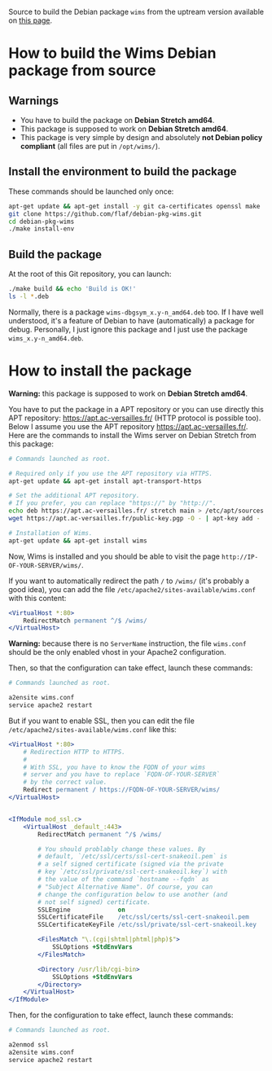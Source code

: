 Source to build the Debian package `wims` from the uptream
version available on
[this page](https://sourcesup.renater.fr/frs/?group_id=379).


# How to build the Wims Debian package from source


## Warnings

* You have to build the package on **Debian Stretch amd64**.
* This package is supposed to work on **Debian Stretch amd64**.
* This package is very simple by design and absolutely **not Debian
  policy compliant** (all files are put in `/opt/wims/`).


## Install the environment to build the package

These commands should be launched only once:

```sh
apt-get update && apt-get install -y git ca-certificates openssl make
git clone https://github.com/flaf/debian-pkg-wims.git
cd debian-pkg-wims
./make install-env
```

## Build the package

At the root of this Git repository, you can launch:

```sh
./make build && echo 'Build is OK!'
ls -l *.deb
```

Normally, there is a package `wims-dbgsym_x.y-n_amd64.deb`
too. If I have well understood, it's a feature of Debian to
have (automatically) a package for debug. Personally, I just
ignore this package and I just use the package
`wims_x.y-n_amd64.deb`.


# How to install the package

**Warning:** this package is supposed to work on **Debian
Stretch amd64**.

You have to put the package in a APT repository or you
can use directly this APT repository: https://apt.ac-versailles.fr/
(HTTP protocol is possible too). Below I assume you use
the APT repository https://apt.ac-versailles.fr/. Here are
the commands to install the Wims server on Debian Stretch
from this package:

```sh
# Commands launched as root.

# Required only if you use the APT repository via HTTPS.
apt-get update && apt-get install apt-transport-https

# Set the additional APT repository.
# If you prefer, you can replace "https://" by "http://".
echo deb https://apt.ac-versailles.fr/ stretch main > /etc/apt/sources.list.d/wims.list
wget https://apt.ac-versailles.fr/public-key.pgp -O - | apt-key add -

# Installation of Wims.
apt-get update && apt-get install wims
```

Now, Wims is installed and you should be able to visit the
page `http://IP-OF-YOUR-SERVER/wims/`.


If you want to automatically redirect the path `/` to
`/wims/` (it's probably a good idea), you can add the file
`/etc/apache2/sites-available/wims.conf` with this content:

```apache
<VirtualHost *:80>
    RedirectMatch permanent ^/$ /wims/
</VirtualHost>
```

**Warning:** because there is no `ServerName` instruction,
the file `wims.conf` should be the only enabled vhost in
your Apache2 configuration.

Then, so that the configuration can take effect, launch these commands:

```sh
# Commands launched as root.

a2ensite wims.conf
service apache2 restart
```

But if you want to enable SSL, then you can edit the file
`/etc/apache2/sites-available/wims.conf` like this:

```apache
<VirtualHost *:80>
    # Redirection HTTP to HTTPS.
    #
    # With SSL, you have to know the FQDN of your wims
    # server and you have to replace `FQDN-OF-YOUR-SERVER`
    # by the correct value.
    Redirect permanent / https://FQDN-OF-YOUR-SERVER/wims/
</VirtualHost>


<IfModule mod_ssl.c>
    <VirtualHost _default_:443>
        RedirectMatch permanent ^/$ /wims/

        # You should problably change these values. By
        # default, `/etc/ssl/certs/ssl-cert-snakeoil.pem` is
        # a self signed certificate (signed via the private
        # key `/etc/ssl/private/ssl-cert-snakeoil.key`) with
        # the value of the command `hostname --fqdn` as
        # "Subject Alternative Name". Of course, you can
        # change the configuration below to use another (and
        # not self signed) certificate.
        SSLEngine             on
        SSLCertificateFile    /etc/ssl/certs/ssl-cert-snakeoil.pem
        SSLCertificateKeyFile /etc/ssl/private/ssl-cert-snakeoil.key

        <FilesMatch "\.(cgi|shtml|phtml|php)$">
            SSLOptions +StdEnvVars
        </FilesMatch>

        <Directory /usr/lib/cgi-bin>
            SSLOptions +StdEnvVars
        </Directory>
    </VirtualHost>
</IfModule>
```

Then, for the configuration to take effect, launch these commands:

```sh
# Commands launched as root.

a2enmod ssl
a2ensite wims.conf
service apache2 restart
```


